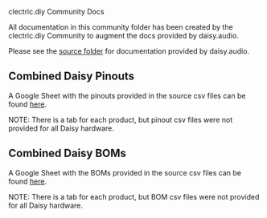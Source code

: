 clectric.diy Community Docs

All documentation in this community folder has been created by the clectric.diy Community to augment the docs provided by daisy.audio.

Please see the [source folder](../source) for documentation provided by daisy.audio.

## Combined Daisy Pinouts 

A Google Sheet with the pinouts provided in the source csv files can be found [here](https://docs.google.com/spreadsheets/d/196kEWfBCPSBewU6ezPYgWpoKs217w7fUxdb1ecI9hyQ/edit?usp=sharing).

NOTE: There is a tab for each product, but pinout csv files were not provided for all Daisy hardware.

## Combined Daisy BOMs 

A Google Sheet with the BOMs provided in the source csv files can be found [here](https://docs.google.com/spreadsheets/d/1x5fKHVvAKslOZ8BGakC2VBZx1O7kwtNo_3FOnCf1AC4/edit?usp=sharing).

NOTE: There is a tab for each product, but BOM csv files were not provided for all Daisy hardware.
